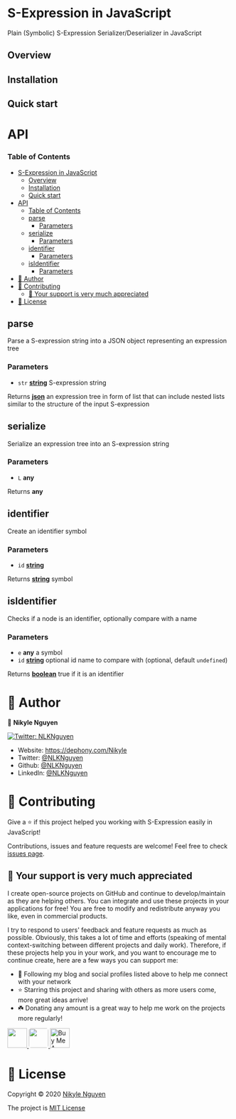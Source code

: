 # S-Expression in JavaScript

 Plain (Symbolic) S-Expression Serializer/Deserializer in JavaScript

## Overview

## Installation

## Quick start

# API

<!-- Generated by documentation.js. Update this documentation by updating the source code. -->

### Table of Contents

- [S-Expression in JavaScript](#s-expression-in-javascript)
  - [Overview](#overview)
  - [Installation](#installation)
  - [Quick start](#quick-start)
- [API](#api)
    - [Table of Contents](#table-of-contents)
  - [parse](#parse)
    - [Parameters](#parameters)
  - [serialize](#serialize)
    - [Parameters](#parameters-1)
  - [identifier](#identifier)
    - [Parameters](#parameters-2)
  - [isIdentifier](#isidentifier)
    - [Parameters](#parameters-3)
- [👋 Author](#-author)
- [🤝 Contributing](#-contributing)
  - [🙇 Your support is very much appreciated](#-your-support-is-very-much-appreciated)
- [📝 License](#-license)

## parse

Parse a S-expression string into a JSON object representing an expression tree

### Parameters

-   `str` **[string](https://developer.mozilla.org/docs/Web/JavaScript/Reference/Global_Objects/String)** S-expression string

Returns **[json](https://developer.mozilla.org/docs/Web/JavaScript/Reference/Global_Objects/JSON)** an expression tree in form of list that can include nested lists similar to the structure of the input S-expression

## serialize

Serialize an expression tree into an S-expression string

### Parameters

-   `L` **any** 

Returns **any** 

## identifier

Create an identifier symbol

### Parameters

-   `id` **[string](https://developer.mozilla.org/docs/Web/JavaScript/Reference/Global_Objects/String)** 

Returns **[string](https://developer.mozilla.org/docs/Web/JavaScript/Reference/Global_Objects/String)** symbol

## isIdentifier

Checks if a node is an identifier, optionally compare with a name

### Parameters

-   `e` **any** a symbol
-   `id` **[string](https://developer.mozilla.org/docs/Web/JavaScript/Reference/Global_Objects/String)** optional id name to compare with (optional, default `undefined`)

Returns **[boolean](https://developer.mozilla.org/docs/Web/JavaScript/Reference/Global_Objects/Boolean)** true if it is an identifier

# 👋 Author

<!-- ### 🏠🏗️ [Homepage](https://github.com/NLKNguyen/papercolor-theme) -->

👤 **Nikyle Nguyen**

  <a href="https://twitter.com/NLKNguyen" target="_blank">
    <img alt="Twitter: NLKNguyen" src="https://img.shields.io/twitter/follow/NLKNguyen.svg?style=social" />
  </a>

-   Website: <https://dephony.com/Nikyle>
-   Twitter: [@NLKNguyen](https://twitter.com/NLKNguyen)
-   Github: [@NLKNguyen](https://github.com/NLKNguyen)
-   LinkedIn: [@NLKNguyen](https://linkedin.com/in/NLKNguyen)

# 🤝 Contributing

Give a ⭐️ if this project helped you working with S-Expression easily in JavaScript!

Contributions, issues and feature requests are welcome! Feel free to check [issues page](https://github.com/NLKNguyen/papercolor-theme/issues).

## 🙇 Your support is very much appreciated

I create open-source projects on GitHub and continue to develop/maintain as they are helping others. You can integrate and use these projects in your applications for free! You are free to modify and redistribute anyway you like, even in commercial products.

I try to respond to users' feedback and feature requests as much as possible. Obviously, this takes a lot of time and efforts (speaking of mental context-switching between different projects and daily work). Therefore, if these projects help you in your work, and you want to encourage me to continue create, here are a few ways you can support me:

-   💬 Following my blog and social profiles listed above to help me connect with your network
-   ⭐️ Starring this project and sharing with others as more users come, more great ideas arrive!
-   ☘️ Donating any amount is a great way to help me work on the projects more regularly!

<p>

  <a href="https://paypal.me/NLKNguyen" target="_blank">
      <img src="https://user-images.githubusercontent.com/4667129/101101433-71b7ff00-357d-11eb-8cf2-3c529960d422.png" height=44 />
  </a>

  <a href="https://www.patreon.com/Nikyle" target="_blank">
    <img src="https://c5.patreon.com/external/logo/become_a_patron_button@2x.png" height=44 style="border-radius: 5px;" />
  </a>

  <a href="https://www.buymeacoffee.com/Nikyle" target="_blank">
      <img src="https://cdn.buymeacoffee.com/buttons/v2/default-yellow.png" alt="Buy Me A Coffee" height=44 />
  </a>

</p>

# 📝 License

Copyright © 2020 [Nikyle Nguyen](https://github.com/NLKNguyen)

The project is [MIT License](https://github.com/NLKNguyen/S-Expression.JS/blob/master/LICENSE)
